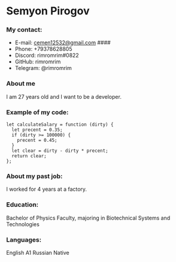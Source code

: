 # Semyon Pirogov

### My contact: ###
- E-mail: cemen12532@gmail.com ####
- Phone: +79378628805
- Discord: rimromrim#0822
- GitHub: rimromrim
- Telegram: @rimromrim
### About me ###
I am 27 years old and I want to be a developer.
### Example of my code: ###
```
let calculateSalary = function (dirty) {
  let precent = 0.35;
  if (dirty >= 100000) {
    precent = 0.45;
  }
  let clear = dirty - dirty * precent;
  return clear;
};
```
### About my past job: ###
I worked for 4 years at a factory.
### Education: ###
Bachelor of Physics Faculty, majoring in Biotechnical Systems and Technologies
### Languages: ###
English A1
Russian Native
